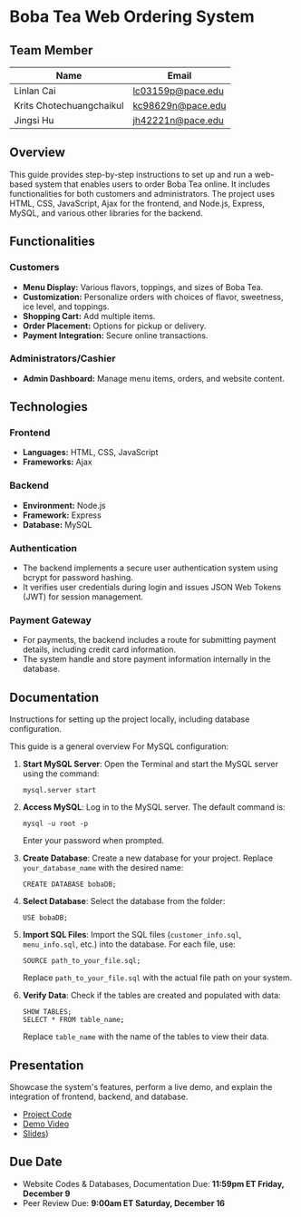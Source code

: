 
# **Boba Tea Web Ordering System**
## **Team Member**
| Name                     | Email                  |
|--------------------------|------------------------|
| Linlan Cai               | lc03159p@pace.edu      |
| Krits Chotechuangchaikul | kc98629n@pace.edu      |
| Jingsi Hu                | jh42221n@pace.edu      |


## **Overview**
This guide provides step-by-step instructions to set up and run a web-based system that enables users to order Boba Tea online. It includes functionalities for both customers and administrators. The project uses HTML, CSS, JavaScript, Ajax for the frontend, and Node.js, Express, MySQL, and various other libraries for the backend. 

## **Functionalities**

### **Customers**
- **Menu Display:** Various flavors, toppings, and sizes of Boba Tea.
- **Customization:** Personalize orders with choices of flavor, sweetness, ice level, and toppings.
- **Shopping Cart:** Add multiple items.
- **Order Placement:** Options for pickup or delivery.
- **Payment Integration:** Secure online transactions.

### **Administrators/Cashier**
- **Admin Dashboard:** Manage menu items, orders, and website content.

## **Technologies**

### **Frontend**
- **Languages:** HTML, CSS, JavaScript
- **Frameworks:** Ajax

### **Backend**
- **Environment:** Node.js
- **Framework:** Express 
- **Database:** MySQL

### **Authentication**
- The backend implements a secure user authentication system using bcrypt for password hashing.
- It verifies user credentials during login and issues JSON Web Tokens (JWT) for session management.

### **Payment Gateway**
- For payments, the backend includes a route for submitting payment details, including credit card information.
- The system handle and store payment information internally in the database.

## **Documentation**
Instructions for setting up the project locally, including database configuration.

This guide is a general overview For MySQL configuration:

1. **Start MySQL Server**: Open the Terminal and start the MySQL server using the command:
   ```
   mysql.server start
   ```

2. **Access MySQL**: Log in to the MySQL server. The default command is:
   ```
   mysql -u root -p
   ```
   Enter your password when prompted.

3. **Create Database**: Create a new database for your project. Replace `your_database_name` with the desired name:
   ```
   CREATE DATABASE bobaDB;
   ```

4. **Select Database**: Select the database from the folder:
   ```
   USE bobaDB;
   ```

5. **Import SQL Files**: Import the SQL files (`customer_info.sql`, `menu_info.sql`, etc.) into the database. For each file, use:
   ```
   SOURCE path_to_your_file.sql;
   ```
   Replace `path_to_your_file.sql` with the actual file path on your system.

6. **Verify Data**: Check if the tables are created and populated with data:
   ```
   SHOW TABLES;
   SELECT * FROM table_name;
   ```
   Replace `table_name` with the name of the tables to view their data.


## **Presentation**
Showcase the system's features, perform a live demo, and explain the integration of frontend, backend, and database.
- [Project Code](https://github.com/lialazyoaf/CS612_team_project)
- [Demo Video]()
- [Slides]())
## **Due Date**
- Website Codes & Databases, Documentation Due: **11:59pm ET Friday, December 9**
- Peer Review Due: **9:00am ET Saturday, December 16**
